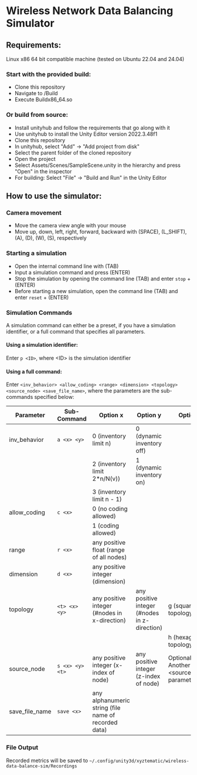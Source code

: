 # Wireless Network Data Balancing Simulator
## Requirements:
Linux x86 64 bit compatible machine (tested on Ubuntu 22.04 and 24.04) 
### Start with the provided build:
- Clone this repository
- Navigate to /Build
- Execute Buildx86_64.so
### Or build from source:
- Install unityhub and follow the requirements that go along with it
- Use unityhub to install the Unity Editor version 2022.3.48f1
- Clone this repository
- In unityhub, select "Add" -> "Add project from disk"
- Select the parent folder of the cloned repository
- Open the project
- Select Assets/Scenes/SampleScene.unity in the hierarchy and press "Open" in the inspector
- For building: Select "File" -> "Build and Run" in the Unity Editor
## How to use the simulator:
### Camera movement
- Move the camera view angle with your mouse
- Move up, down, left, right, forward, backward with
  (SPACE), (L_SHIFT), (A), (D), (W), (S), respectively
### Starting a simulation
- Open the internal command line with (TAB)
- Input a simulation command and press (ENTER)
- Stop the simulation by opening the command line (TAB) and enter ```stop``` + (ENTER)
- Before starting a new simulation, open the command line (TAB) and enter ```reset``` + (ENTER)
### Simulation Commands
A simulation command can either be a preset, if you have a simulation identifier, or a full command that specifies all parameters.
#### Using a simulation identifier:
Enter ```p <ID>```, where \<ID\> is the simulation identifier
#### Using a full command:
Enter ```<inv_behavior> <allow_coding> <range> <dimension> <topology> <source_node> <save_file_name>```, where the parameters are the sub-commands specified below:

|Parameter| Sub-Command | Option x | Option y | Option t |
| --- | --- | --- | --- | --- |
|inv_behavior| ```a <x> <y>```| 0 (inventory limit n)| 0 (dynamic inventory off)| |
| | | 2 (inventory limit 2*n/N(v))| 1 (dynamic inventory on)| |
| | | 3 (inventory limit n - 1)| | |
|allow_coding| ```c <x>```| 0 (no coding allowed)| | |
| | | 1 (coding allowed)| | |
|range| ```r <x>```| any positive float (range of all nodes) | | |
|dimension| ```d <x>```| any positive integer (dimension) | | |
|topology| ```<t> <x> <y>``` | any positive integer (#nodes in x-direction)| any positive integer (#nodes in z-direction) | g (square topology) |
| | | | | h (hexagonal topology) |
|source_node| ```s <x> <y> <t>``` | any positive integer (x-index of node) | any positive integer (z-index of node) | Optional: Another <source_node> parameter|
|save_file_name| ```save <x>``` | any alphanumeric string (file name of recorded data)| |

### File Output
Recorded metrics will be saved to ```~/.config/unity3d/xyztematic/wireless-data-balance-sim/Recordings```
